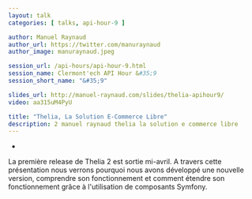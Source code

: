 ```yaml
---
layout: talk
categories: [ talks, api-hour-9 ]

author: Manuel Raynaud
author_url: https://twitter.com/manuraynaud
author_image: manuraynaud.jpeg

session_url: /api-hours/api-hour-9.html
session_name: Clermont'ech API Hour &#35;9
session_short_name: "&#35;9"

slides_url: http://manuel-raynaud.com/slides/thelia-apihour9/
video: aa315uM4PyU

title: "Thelia, La Solution E-Commerce Libre"
description: 2 manuel raynaud thelia la solution e commerce libre
---
```

-

La première release de Thelia 2 est sortie mi-avril. A travers cette
présentation nous verrons pourquoi nous avons développé une nouvelle version,
comprendre son fonctionnement et comment étendre son fonctionnement grâce à
l'utilisation de composants Symfony.
